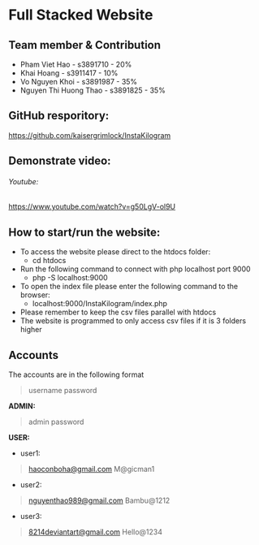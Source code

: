 # Full Stacked Website
## Team member & Contribution

- Pham Viet Hao - s3891710 - 20% 
- Khai Hoang - s3911417 - 10%
- Vo Nguyen Khoi - s3891987 - 35%
- Nguyen Thi Huong Thao - s3891825 - 35%

## GitHub resporitory:
https://github.com/kaisergrimlock/InstaKilogram

## Demonstrate video: 
###### Youtube:
https://www.youtube.com/watch?v=g50LgV-ol9U

## How to start/run the website:
- To access the website please direct to the htdocs folder:
  - cd htdocs
- Run the following command to connect with php localhost port 9000
  - php -S localhost:9000
- To open the index file please enter the following command to the browser:
  - localhost:9000/InstaKilogram/index.php
- Please remember to keep the csv files parallel with htdocs
- The website is programmed to only access csv files if it is 3 folders higher

## Accounts
The accounts are in the following format
> username
> password
	
**ADMIN:**
> admin
> password

**USER:**
- user1:
> haoconboha@gmail.com
> M@gicman1

- user2:
> nguyenthao989@gmail.com
> Bambu@1212

- user3:
> 8214deviantart@gmail.com
> Hello@1234


